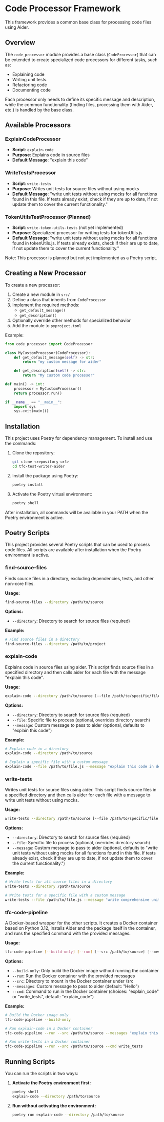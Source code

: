 # Code Processor Framework

This framework provides a common base class for processing code files using Aider.

## Overview

The `code_processor` module provides a base class (`CodeProcessor`) that can be extended to create specialized code processors for different tasks, such as:

- Explaining code
- Writing unit tests
- Refactoring code
- Documenting code

Each processor only needs to define its specific message and description, while the common functionality (finding files, processing them with Aider, etc.) is handled by the base class.

## Available Processors

### ExplainCodeProcessor

- **Script**: `explain-code`
- **Purpose**: Explains code in source files
- **Default Message**: "explain this code"

### WriteTestsProcessor

- **Script**: `write-tests`
- **Purpose**: Writes unit tests for source files without using mocks
- **Default Message**: "write unit tests without using mocks for all functions found in this file. If tests already exist, check if they are up to date, if not update them to cover the current functionality."

### TokenUtilsTestProcessor (Planned)

- **Script**: `write-token-utils-tests` (not yet implemented)
- **Purpose**: Specialized processor for writing tests for tokenUtils.js
- **Default Message**: "write unit tests without using mocks for all functions found in tokenUtils.js. If tests already exists, check if their are up to date, if not update them to cover the current functionality."

Note: This processor is planned but not yet implemented as a Poetry script.

## Creating a New Processor

To create a new processor:

1. Create a new module in `src/`
2. Define a class that inherits from `CodeProcessor`
3. Implement the required methods:
   - `get_default_message()`
   - `get_description()`
4. Optionally override other methods for specialized behavior
5. Add the module to `pyproject.toml`

Example:

```python
from code_processor import CodeProcessor

class MyCustomProcessor(CodeProcessor):
    def get_default_message(self) -> str:
        return "my custom message for aider"

    def get_description(self) -> str:
        return "My custom code processor"

def main() -> int:
    processor = MyCustomProcessor()
    return processor.run()

if __name__ == "__main__":
    import sys
    sys.exit(main())
```

## Installation

This project uses Poetry for dependency management. To install and use the commands:

1. Clone the repository:
   ```bash
   git clone <repository-url>
   cd tfc-test-writer-aider
   ```

2. Install the package using Poetry:
   ```bash
   poetry install
   ```

3. Activate the Poetry virtual environment:
   ```bash
   poetry shell
   ```

After installation, all commands will be available in your PATH when the Poetry environment is active.

## Poetry Scripts

This project provides several Poetry scripts that can be used to process code files. All scripts are available after installation when the Poetry environment is active.

### find-source-files

Finds source files in a directory, excluding dependencies, tests, and other non-core files.

**Usage:**
```bash
find-source-files --directory /path/to/source
```

**Options:**
- `--directory`: Directory to search for source files (required)

**Example:**
```bash
# Find source files in a directory
find-source-files --directory /path/to/project
```

### explain-code

Explains code in source files using aider. This script finds source files in a specified directory and then calls aider for each file with the message "explain this code".

**Usage:**
```bash
explain-code --directory /path/to/source [--file /path/to/specific/file.js] [--message "custom message"]
```

**Options:**
- `--directory`: Directory to search for source files (required)
- `--file`: Specific file to process (optional, overrides directory search)
- `--message`: Custom message to pass to aider (optional, defaults to "explain this code")

**Example:**
```bash
# Explain code in a directory
explain-code --directory /path/to/source

# Explain a specific file with a custom message
explain-code --file /path/to/file.js --message "explain this code in detail"
```

### write-tests

Writes unit tests for source files using aider. This script finds source files in a specified directory and then calls aider for each file with a message to write unit tests without using mocks.

**Usage:**
```bash
write-tests --directory /path/to/source [--file /path/to/specific/file.js] [--message "custom message"]
```

**Options:**
- `--directory`: Directory to search for source files (required)
- `--file`: Specific file to process (optional, overrides directory search)
- `--message`: Custom message to pass to aider (optional, defaults to "write unit tests without using mocks for all functions found in this file. If tests already exist, check if they are up to date, if not update them to cover the current functionality.")

**Example:**
```bash
# Write tests for all source files in a directory
write-tests --directory /path/to/source

# Write tests for a specific file with a custom message
write-tests --file /path/to/file.js --message "write comprehensive unit tests for this file"
```

### tfc-code-pipeline

A Docker-based wrapper for the other scripts. It creates a Docker container based on Python 3.12, installs Aider and the package itself in the container, and runs the specified command with the provided messages.

**Usage:**
```bash
tfc-code-pipeline [--build-only] [--run] [--src /path/to/source] [--messages "custom message"] [--cmd explain_code|write_tests]
```

**Options:**
- `--build-only`: Only build the Docker image without running the container
- `--run`: Run the Docker container with the provided messages
- `--src`: Directory to mount in the Docker container under /src
- `--messages`: Custom message to pass to aider (default: "Hello")
- `--cmd`: Command to run in the Docker container (choices: "explain_code" or "write_tests", default: "explain_code")

**Example:**
```bash
# Build the Docker image only
tfc-code-pipeline --build-only

# Run explain-code in a Docker container
tfc-code-pipeline --run --src /path/to/source --messages "explain this code" --cmd explain_code

# Run write-tests in a Docker container
tfc-code-pipeline --run --src /path/to/source --cmd write_tests
```

## Running Scripts

You can run the scripts in two ways:

1. **Activate the Poetry environment first:**
   ```bash
   poetry shell
   explain-code --directory /path/to/source
   ```

2. **Run without activating the environment:**
   ```bash
   poetry run explain-code --directory /path/to/source
   ```
